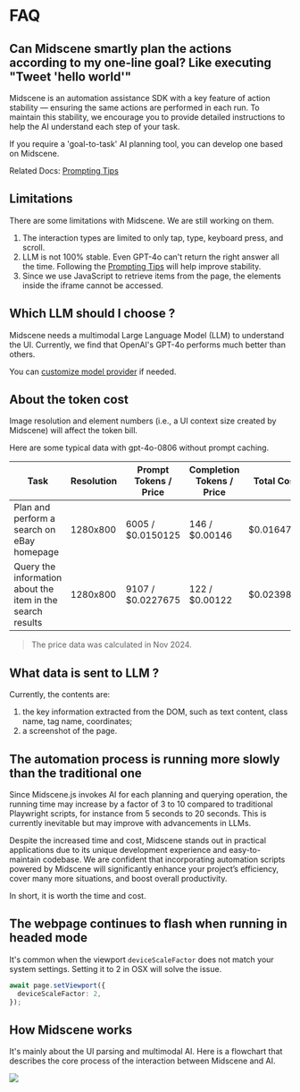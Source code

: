 # FAQ

## Can Midscene smartly plan the actions according to my one-line goal? Like executing "Tweet 'hello world'"

Midscene is an automation assistance SDK with a key feature of action stability — ensuring the same actions are performed in each run. To maintain this stability, we encourage you to provide detailed instructions to help the AI understand each step of your task.

If you require a 'goal-to-task' AI planning tool, you can develop one based on Midscene.

Related Docs: [Prompting Tips](./prompting-tips.html)

## Limitations

There are some limitations with Midscene. We are still working on them.

1. The interaction types are limited to only tap, type, keyboard press, and scroll.
2. LLM is not 100% stable. Even GPT-4o can't return the right answer all the time. Following the [Prompting Tips](./prompting-tips) will help improve stability.
3. Since we use JavaScript to retrieve items from the page, the elements inside the iframe cannot be accessed.

## Which LLM should I choose ?

Midscene needs a multimodal Large Language Model (LLM) to understand the UI. Currently, we find that OpenAI's  GPT-4o performs much better than others.

You can [customize model provider](./model-provider.html) if needed.

## About the token cost

Image resolution and element numbers (i.e., a UI context size created by Midscene) will affect the token bill.

Here are some typical data with gpt-4o-0806 without prompt caching.

|Task | Resolution | Prompt Tokens / Price | Completion Tokens / Price | Total Cost |
|-----|------------|--------------|---------------|-----------------|
|Plan and perform a search on eBay homepage| 1280x800 | 6005 / $0.0150125 |146 / $0.00146| $0.0164725 |
|Query the information about the item in the search results| 1280x800 | 9107 / $0.0227675 | 122 / $0.00122 | $0.0239875 |

> The price data was calculated in Nov 2024.

## What data is sent to LLM ?

Currently, the contents are: 
1. the key information extracted from the DOM, such as text content, class name, tag name, coordinates; 
2. a screenshot of the page.

## The automation process is running more slowly than the traditional one

Since Midscene.js invokes AI for each planning and querying operation, the running time may increase by a factor of 3 to 10 compared to traditional Playwright scripts, for instance from 5 seconds to 20 seconds. This is currently inevitable but may improve with advancements in LLMs.

Despite the increased time and cost, Midscene stands out in practical applications due to its unique development experience and easy-to-maintain codebase. We are confident that incorporating automation scripts powered by Midscene will significantly enhance your project’s efficiency, cover many more situations, and boost overall productivity.

In short, it is worth the time and cost.

## The webpage continues to flash when running in headed mode

It's common when the viewport `deviceScaleFactor` does not match your system settings. Setting it to 2 in OSX will solve the issue.

```typescript
await page.setViewport({
  deviceScaleFactor: 2,
});
```

## How Midscene works

It's mainly about the UI parsing and multimodal AI. Here is a flowchart that describes the core process of the interaction between Midscene and AI.

![](/flow.png)
